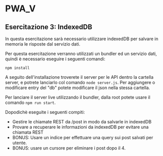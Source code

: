 # PWA_V

## Esercitazione 3: IndexedDB

In questa esercitazione sarà necessario utilizzare indexedDB per salvare in memoria le risposte dal servizio dati.

Per questa esercitazione verranno utilizzati un bundler ed un servizio dati, quindi è necessario eseguire i seguenti comandi:

`npm install`

A seguito dell'installazione troverete il server per le API dentro la cartella server, e potrete lanciarlo col comando `node server.js`. Per aggiungere o modificare entry del "db" potete modificare il json nella stessa cartella.

Per lanciare il server live utilizzando il bundler, dalla root potete usare il comando `npm run start`.

Dopodichè eseguite i seguenti compiti:

-   Gestire le chiamate REST da /post in modo da salvarle in indexedDB
-   Provare a recuperare le informazioni da indexedDB per evitare una chiamata REST
-   BONUS: Usare un indice per effettuare una query sui post salvati per utente.
-   BONUS: usare un cursore per eliminare i post dopo il 4.
